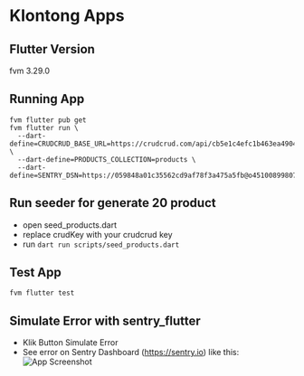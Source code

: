 # Klontong Apps

## Flutter Version
fvm 3.29.0

## Running App 
```
fvm flutter pub get
fvm flutter run \
  --dart-define=CRUDCRUD_BASE_URL=https://crudcrud.com/api/cb5e1c4efc1b463ea490466b18f74219 \
  --dart-define=PRODUCTS_COLLECTION=products \
  --dart-define=SENTRY_DSN=https://059848a01c35562cd9af78f3a475a5fb@o4510089980739584.ingest.us.sentry.io/4510089982509056
```

## Run seeder for generate 20 product
- open seed_products.dart
- replace crudKey with your crudcrud key
- run ```dart run scripts/seed_products.dart```

## Test App
```fvm flutter test```

## Simulate Error with sentry_flutter
- Klik Button Simulate Error
- See error on Sentry Dashboard (https://sentry.io) like this:
![App Screenshot](attachments/sentry_error.png)
